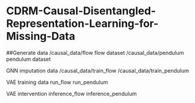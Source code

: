 # CDRM-Causal-Disentangled-Representation-Learning-for-Missing-Data
##Generate data
  /causal_data/flow      flow dataset
  /causal_data/pendulum  pendulum dataset

GNN imputation data
/causal_data/train_flow
/causal_data/train_pendulum

VAE training data
run_flow
run_pendulum

VAE intervention
inference_flow
inference_pendulum
